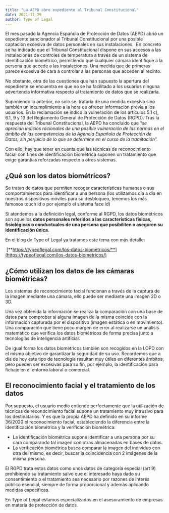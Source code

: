 ```yaml
---
title: "La AEPD abre expediente al Tribunal Constitucional"
date: 2021-11-29
author: Type of Legal
---
```


El mes pasado la Agencia Española de Protección de Datos (AEPD) abrió un expediente sancionador al Tribunal Constitucional por una posible captación excesiva de datos personales en sus instalaciones.  En concreto se ha indicado que el Tribunal Constitucional dispone en sus accesos a las instalaciones de controles de temperatura a través de un sistema de identificación biométrico, permitiendo que cualquier cámara identifique a la persona que accede a las instalaciones. Una medida que de primeras parece excesiva de cara a controlar a las personas que acceden al recinto.

No obstante, otra de las cuestiones que han supuesto la apertura del expediente se encuentra en que no se ha facilitado a los usuarios ninguna advertencia informativa respecto al tratamiento de datos que se realizaría.

Suponiendo lo anterior, no solo se  trataría de una medida excesiva sino también un incumplimiento a la hora de ofrecer información previa a los usuarios. En la reclamación se indicó la vulneración de los artículos 5.1 c), 6.1, 9 y 13 del Reglamento General de Protección de Datos (RGPD). Tras la respuesta del Tribunal Constitucional, la AEPD ha concluido que “_se aprecian indicios racionales de una posible vulneración de las normas en el ámbito de las competencias de la Agencia Española de Protección de Datos, sin perjuicio de lo que se determine en el curso de la tramitación_”.

Con ello, hay que tener en cuenta que las técnicas de reconocimiento facial con fines de identificación biométrica suponen un tratamiento que exige garantías reforzadas respecto a otros sistemas.

**¿Qué son los datos biométricos?**
-----------------------------------

Se tratan de datos que permiten recoger características humanas o sus comportamientos para identificar a una persona (los utilizamos día a día en nuestros dispositivos móviles para su desbloqueo, tenemos los más famosos touch id o por ejemplo el sistema face id)

Si atendemos a la definición legal, conforme al RGPD, los datos biométricos son aquellos **datos personales referidos a las características físicas, fisiológicas o conductuales de una persona que posibiliten o aseguren su identificación única.**

En el blog de Type of Legal ya tratamos este tema con más detalle:

 [**https://typeoflegal.com/los-datos-biometricos/**](https://typeoflegal.com/los-datos-biometricos/)

**¿Cómo utilizan los datos de las cámaras biométricas?**
--------------------------------------------------------

Los sistemas de reconocimiento facial funcionan a través de la captura de la imagen mediante una cámara, ello puede ser mediante una imagen 2D o 3D.

Una vez obtenida la información se realiza la comparación con una base de datos para comprobar si alguna imagen de la misma coincide con la información capturada por el dispositivo (imagen estática o en movimiento). Una comparación que tiene poco margen de error al realizarse un análisis matemático que verifica los datos biométricos de forma precisa junto a tecnologías de inteligencia artificial.

De igual forma los datos biométricos también son recogidos en la LOPD con el mismo objetivo de garantizar la seguridad de su uso. Recordemos que a día de hoy este tipo de tecnología resultan muy útiles en diferentes ámbitos, pero pueden ser excesivas para su fin, por ejemplo, la identificación para fichaje en el entorno laboral o comercial.

**El reconocimiento facial y el tratamiento de los datos**
----------------------------------------------------------

Por supuesto, el usuario medio entiende perfectamente que la utilización de técnicas de reconocimiento facial supone un tratamiento muy intrusivo para los destinatarios. Y es que la propia AEPD ha definido en su informe 36/2020 el reconocimiento facial, estableciendo la diferencia entre la identificación biométrica y la verificación biométrica:

*   La identificación biométrica supone identificar a una persona por su cara comparando tal imagen con otras almacenadas en bases de datos.
*   La verificación biométrica busca comparar la imagen del individuo con otra del mismo, es decir, buscar la coincidencia con 2 imágenes de la misma persona.

El RGPD trata estos datos como unos datos de categoría especial (art 9) prohibiendo su tratamiento salvo que el interesado haya dado su consentimiento o el tratamiento sea necesario por razones de interés público esencial, siempre de forma proporcional y además aplicando medidas específicas.

En Type of Legal estamos especializados en el asesoramiento de empresas en materia de protección de datos.
